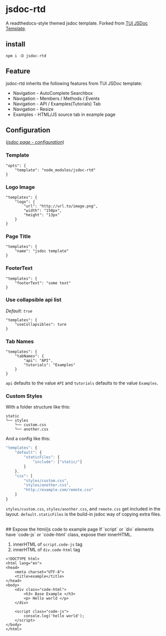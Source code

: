 # jsdoc-rtd
A readthedocs-style themed jsdoc template. Forked from [TUI JSDoc Template](https://github.com/nhnent/tui.jsdoc-template).

## install
```
npm i -D jsdoc-rtd
```

## Feature
jsdoc-rtd inherits the following features from TUI JSDoc template:

* Navigation - AutoComplete Searchbox
* Navigation - Members / Methods / Events
* Navigation - API / Examples(Tutorials) Tab
* Navigation - Resize
* Examples - HTML/JS source tab in example page

## Configuration
([*jsdoc page - configuration*](http://usejsdoc.org/about-configuring-jsdoc.html#incorporating-command-line-options-into-the-configuration-file))

### Template
```
"opts": {
    "template": "node_modules/jsdoc-rtd"
}
```

### Logo Image
```
"templates": {
    "logo": {
        "url": "http://url.to/image.png",
        "width": "150px",
        "height": "13px"
    }
}
```

### Page Title
```
"templates": {
    "name": "jsdoc template"
}
```

### FooterText
```
"templates": {
    "footerText": "some text"
}
```

### Use collapsible api list
*Default: `true`*
```
"templates": {
    "useCollapsibles": ture
}
```

### Tab Names
```
"templates": {
    "tabNames": {
        "api": "API",
        "tutorials": "Examples"
    }
}
```

`api` defaults to the value `API` and `tutorials` defaults to the value `Examples`.

### Custom Styles
With a folder structure like this:
```
static
└── styles
    └── custom.css
    └── another.css
```
And a config like this:
```js
"templates": {
    "default": {
        "staticFiles": {
            "include": ["static/"]
        }
    },
    "css": [
        "styles/custom.css",
        "styles/another.css",
        "http://example.com/remote.css"
    ]
}
```

`styles/custom.css`, `styles/another.css`, and `remote.css` get included in the layout.
`default.staticFiles` is the build-in jsdoc way of copying extra files.

<br>
## Expose the html/js code to example page
If `script` or `div` elements have `code-js` or `code-html` class, expose their innerHTML.

1. innerHTML of `script.code-js` tag
2. innerHTML of `div.code-html` tag

```
<!DOCTYPE html>
<html lang="en">
<head>
    <meta charset="UTF-8">
    <title>example</title>
</head>
<body>
    <div class="code-html">
        <h3> Base Example </h3>
        <p> Hello world </p>
    </div>

    <script class="code-js">
        console.log('hello world');
    </script>
</body>
</html>

```
